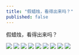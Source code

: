 ```yaml
---
title: "假蜡烛，看得出来吗？"
published: false
---
```

假蜡烛，看得出来吗？

![](./1.jpg)
![](./2.jpg)
![](./3.jpg)
![](./4.jpg)
![](./5.jpg)
![](./6.jpg)
![](./7.jpg)
![](./8.jpg)
![](./9.jpg)
